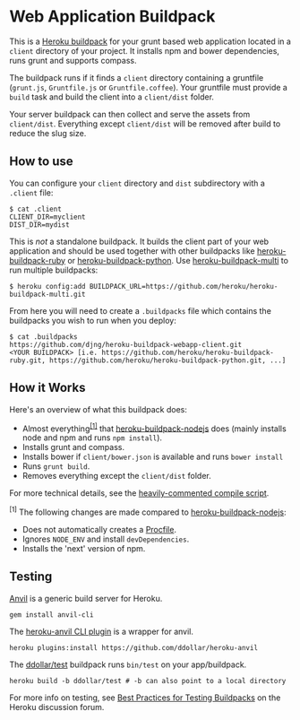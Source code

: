 Web Application Buildpack
=========================

This is a [Heroku buildpack](http://devcenter.heroku.com/articles/buildpacks) for your grunt based web application located in
a `client` directory of your project. It installs npm and bower dependencies, runs grunt and supports compass.

The buildpack runs if it finds a `client` directory containing a gruntfile (`grunt.js`, `Gruntfile.js` or `Gruntfile.coffee`).
Your gruntfile must provide a `build` task and build the client into a `client/dist` folder.

Your server buildpack can then collect and serve the assets from `client/dist`. Everything except `client/dist` will be removed after build to reduce
the slug size.

How to use
----------

You can configure your `client` directory and `dist` subdirectory with a `.client` file:

    $ cat .client
    CLIENT_DIR=myclient
    DIST_DIR=mydist

This is _not_ a standalone buildpack. It builds the client part of your web application and should be used together with other buildpacks like
[heroku-buildpack-ruby](https://github.com/heroku/heroku-buildpack-ruby) or [heroku-buildpack-python](https://github.com/heroku/heroku-buildpack-python).
Use [heroku-buildpack-multi](https://github.com/heroku/heroku-buildpack-multi) to run multiple buildpacks:

    $ heroku config:add BUILDPACK_URL=https://github.com/heroku/heroku-buildpack-multi.git

From here you will need to create a `.buildpacks` file which contains the buildpacks you wish to run when you deploy:

    $ cat .buildpacks
    https://github.com/djng/heroku-buildpack-webapp-client.git
    <YOUR BUILDPACK> [i.e. https://github.com/heroku/heroku-buildpack-ruby.git, https://github.com/heroku/heroku-buildpack-python.git, ...]

How it Works
------------

Here's an overview of what this buildpack does:

- Almost everything<sup>[[1]](#bpnchg)</sup> that [heroku-buildpack-nodejs](https://github.com/heroku/heroku-buildpack-nodejs) does (mainly installs node and npm and runs `npm install`).
- Installs grunt and compass.
- Installs bower if `client/bower.json` is available and runs `bower install`
- Runs `grunt build`.
- Removes everything except the `client/dist` folder.


For more technical details, see the [heavily-commented compile script](https://github.com/djng/heroku-buildpack-webapp-client/blob/master/bin/compile).

<sup><a name="bpnchg">[1]</a></sup> The following changes are made compared to [heroku-buildpack-nodejs](https://github.com/heroku/heroku-buildpack-nodejs):

- Does not automatically creates a [Procfile](https://devcenter.heroku.com/articles/procfile).
- Ignores `NODE_ENV` and install `devDependencies`.
- Installs the 'next' version of npm.

Testing
-------

[Anvil](https://github.com/ddollar/anvil) is a generic build server for Heroku.

```
gem install anvil-cli
```

The [heroku-anvil CLI plugin](https://github.com/ddollar/heroku-anvil) is a wrapper for anvil.

```
heroku plugins:install https://github.com/ddollar/heroku-anvil
```

The [ddollar/test](https://github.com/ddollar/buildpack-test) buildpack runs `bin/test` on your app/buildpack.

```
heroku build -b ddollar/test # -b can also point to a local directory
```

For more info on testing, see [Best Practices for Testing Buildpacks](https://discussion.heroku.com/t/best-practices-for-testing-buildpacks/294) on the Heroku discussion forum.
